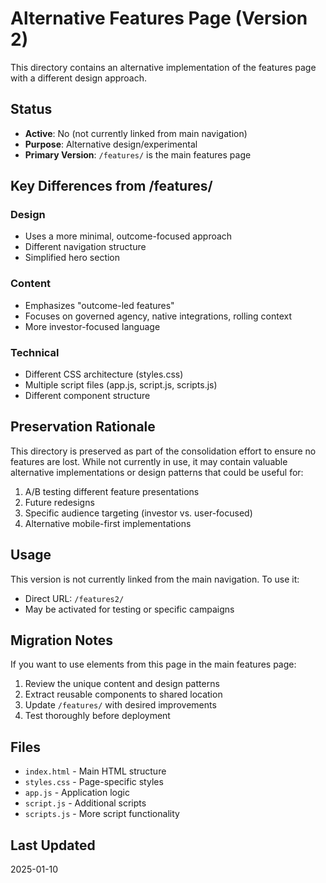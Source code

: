# Alternative Features Page (Version 2)

This directory contains an alternative implementation of the features page with a different design approach.

## Status
- **Active**: No (not currently linked from main navigation)
- **Purpose**: Alternative design/experimental
- **Primary Version**: `/features/` is the main features page

## Key Differences from /features/

### Design
- Uses a more minimal, outcome-focused approach
- Different navigation structure
- Simplified hero section

### Content
- Emphasizes "outcome-led features"
- Focuses on governed agency, native integrations, rolling context
- More investor-focused language

### Technical
- Different CSS architecture (styles.css)
- Multiple script files (app.js, script.js, scripts.js)
- Different component structure

## Preservation Rationale

This directory is preserved as part of the consolidation effort to ensure no features are lost. While not currently in use, it may contain valuable alternative implementations or design patterns that could be useful for:

1. A/B testing different feature presentations
2. Future redesigns
3. Specific audience targeting (investor vs. user-focused)
4. Alternative mobile-first implementations

## Usage

This version is not currently linked from the main navigation. To use it:
- Direct URL: `/features2/`
- May be activated for testing or specific campaigns

## Migration Notes

If you want to use elements from this page in the main features page:
1. Review the unique content and design patterns
2. Extract reusable components to shared location
3. Update `/features/` with desired improvements
4. Test thoroughly before deployment

## Files

- `index.html` - Main HTML structure
- `styles.css` - Page-specific styles  
- `app.js` - Application logic
- `script.js` - Additional scripts
- `scripts.js` - More script functionality

## Last Updated
2025-01-10
